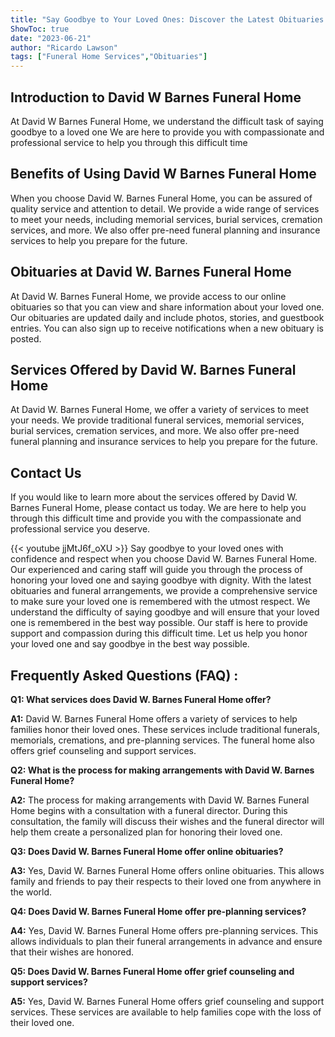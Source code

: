 ```yaml
---
title: "Say Goodbye to Your Loved Ones: Discover the Latest Obituaries at David W. Barnes Funeral Home"
ShowToc: true 
date: "2023-06-21"
author: "Ricardo Lawson" 
tags: ["Funeral Home Services","Obituaries"]
---
```

## Introduction to David W Barnes Funeral Home

At David W Barnes Funeral Home, we understand the difficult task of saying goodbye to a loved one We are here to provide you with compassionate and professional service to help you through this difficult time

## Benefits of Using David W Barnes Funeral Home

When you choose David W. Barnes Funeral Home, you can be assured of quality service and attention to detail. We provide a wide range of services to meet your needs, including memorial services, burial services, cremation services, and more. We also offer pre-need funeral planning and insurance services to help you prepare for the future.

## Obituaries at David W. Barnes Funeral Home

At David W. Barnes Funeral Home, we provide access to our online obituaries so that you can view and share information about your loved one. Our obituaries are updated daily and include photos, stories, and guestbook entries. You can also sign up to receive notifications when a new obituary is posted.

## Services Offered by David W. Barnes Funeral Home

At David W. Barnes Funeral Home, we offer a variety of services to meet your needs. We provide traditional funeral services, memorial services, burial services, cremation services, and more. We also offer pre-need funeral planning and insurance services to help you prepare for the future.

## Contact Us

If you would like to learn more about the services offered by David W. Barnes Funeral Home, please contact us today. We are here to help you through this difficult time and provide you with the compassionate and professional service you deserve.

{{< youtube jjMtJ6f_oXU >}} 
Say goodbye to your loved ones with confidence and respect when you choose David W. Barnes Funeral Home. Our experienced and caring staff will guide you through the process of honoring your loved one and saying goodbye with dignity. With the latest obituaries and funeral arrangements, we provide a comprehensive service to make sure your loved one is remembered with the utmost respect. We understand the difficulty of saying goodbye and will ensure that your loved one is remembered in the best way possible. Our staff is here to provide support and compassion during this difficult time. Let us help you honor your loved one and say goodbye in the best way possible.

## Frequently Asked Questions (FAQ) :
**Q1: What services does David W. Barnes Funeral Home offer?**

**A1:** David W. Barnes Funeral Home offers a variety of services to help families honor their loved ones. These services include traditional funerals, memorials, cremations, and pre-planning services. The funeral home also offers grief counseling and support services.

**Q2: What is the process for making arrangements with David W. Barnes Funeral Home?**

**A2:** The process for making arrangements with David W. Barnes Funeral Home begins with a consultation with a funeral director. During this consultation, the family will discuss their wishes and the funeral director will help them create a personalized plan for honoring their loved one.

**Q3: Does David W. Barnes Funeral Home offer online obituaries?**

**A3:** Yes, David W. Barnes Funeral Home offers online obituaries. This allows family and friends to pay their respects to their loved one from anywhere in the world.

**Q4: Does David W. Barnes Funeral Home offer pre-planning services?**

**A4:** Yes, David W. Barnes Funeral Home offers pre-planning services. This allows individuals to plan their funeral arrangements in advance and ensure that their wishes are honored.

**Q5: Does David W. Barnes Funeral Home offer grief counseling and support services?**

**A5:** Yes, David W. Barnes Funeral Home offers grief counseling and support services. These services are available to help families cope with the loss of their loved one.



